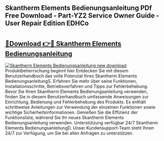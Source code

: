 ## Skantherm Elements Bedienungsanleitung PDf Free Download - Part-YZ2 Service Owner Guide - User Repair Edition EDHCo

# <h2><a href="http://df3q3j.blite.top/?on=Skantherm+Elements+Bedienungsanleitung">🔗Download 👉🔴 Skantherm Elements Bedienungsanleitung</a></h2>

[![Skantherm Elements Bedienungsanleitung new download](https://i.imgur.com/lujVjoI.png)](http://df3q3j.blite.top/?on=Skantherm+Elements+Bedienungsanleitung)
Produktbeherrschung beginnt hier Entdecken Sie mit diesem Benutzerhandbuch das volle Potenzial Ihres Skantherm Elements BedienungsanleitungS. Erfahren Sie mehr über seine Funktionen, Installationsschritte, Betriebsverfahren und Tipps zur Fehlerbehebung. Bevor Sie Ihren Skantherm Elements Bedienungsanleitung verwenden, finden Sie in diesem Benutzerhandbuch umfassende Anweisungen zur Einrichtung, Bedienung und Fehlerbehebung des Produkts. Es enthält schrittweise Anleitungen zur Verwendung der einzelnen Funktionen sowie wichtige Sicherheitsinformationen. Genießen Sie die Effizienz der Funktionsliste, während Sie Ihr neues Skantherm Elements Bedienungsanleitung verwenden. Unterstützung verfügbar 24/7 Skantherm Elements BedienungsanleitungD. Unser Kundensupport-Team steht Ihnen 24/7 zur Verfügung, um Sie bei allen Anfragen zu unterstützen.
